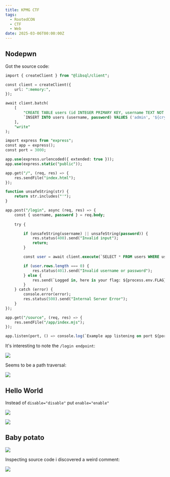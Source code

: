 ```yaml
---
title: KPMG CTF
tags:
  - RootedCON
  - CTF
  - Web
date: 2025-03-06T00:00:00Z
---
```

## Nodepwn

Got the source code:

```sql
import { createClient } from "@libsql/client";

const client = createClient({
    url: ":memory:",
});

await client.batch(
    [
        "CREATE TABLE users (id INTEGER PRIMARY KEY, username TEXT NOT NULL, password TEXT NOT NULL)",
        `INSERT INTO users (username, password) VALUES ('admin', '${crypto.randomUUID()}')`,
    ],
    "write"
);

import express from "express";
const app = express();
const port = 3000;

app.use(express.urlencoded({ extended: true }));
app.use(express.static("public"));

app.get("/", (req, res) => {
    res.sendFile("index.html");
});

function unsafeString(str) {
    return str.includes("'");
}

app.post("/login", async (req, res) => {
    const { username, password } = req.body;
    
    try {

        if (unsafeString(username) || unsafeString(password)) {
            res.status(400).send("Invalid input");
            return;
        }

        const user = await client.execute(`SELECT * FROM users WHERE username = '${username}' AND password = '${password}';`);

        if (user.rows.length === 0) {
            res.status(401).send("Invalid username or password");
        } else {
            res.send(`Logged in, here is your flag: ${process.env.FLAG}`);
        }
    } catch (error) {
        console.error(error);
        res.status(500).send("Internal Server Error");
    }
});

app.get("/source", (req, res) => {
    res.sendFile("/app/index.mjs");
});

app.listen(port, () => console.log(`Example app listening on port ${port}`));
```

It's interesting to note the `/login endpoint`:

![](Pasted%20image%2020250307005507.png)

Seems to be a path traversal:

![](Pasted%20image%2020250307120048.png)

## Hello World

Instead of `disable="disable"` put `enable="enable"`

![](Pasted%20image%2020250307120353.png)

![](Pasted%20image%2020250307120425.png)

## Baby potato

![](Pasted%20image%2020250307122347.png)

Inspecting source code i discovered a weird comment:

![](Pasted%20image%2020250307122405.png)

